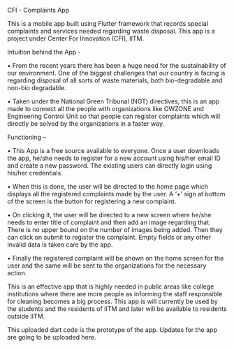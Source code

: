 CFI - Complaints App

   This is a mobile app built using Flutter framework that records special complaints and services needed regarding waste disposal. This app is a project under Center For Innovation (CFI), IITM. 

Intuition behind the App - 

•	From the recent years there has been a huge need for the sustainability of our environment. One of the biggest challenges that our country is facing is regarding disposal of all sorts of waste materials, both bio-degradable and non-bio degradable.

•	Taken under the National Green Tribunal (NGT) directives, this is an app made to connect all the people with organizations like OWZONE and Engineering Control Unit so that people can register complaints which will directly be solved by the organizations in a faster way.

Functioning – 

•	This App is a free source available to everyone. Once a user downloads the app, he/she needs to register for a new account using his/her email ID and create a new password. The existing users can directly login using his/her credentials.

•	When this is done, the user will be directed to the home page which displays all the registered complaints made by the user.  A ‘+’ sign at bottom of the screen is the button for registering a new complaint.

•	On clicking it, the user will be directed to a new screen where he/she needs to enter title of complaint and then add an image regarding that. There is no upper bound on the number of images being added. Then they can click on submit to register the complaint. Empty fields or any other invalid data is taken care by the app.

•	Finally the registered complaint will be shown on the home screen for the user and the same will be sent to the organizations for the necessary action. 

   This is an effective app that is highly needed in public areas like college institutions where there are more people as informing the staff responsible for cleaning becomes a big process. This app is will currently be used by the students and the residents of IITM and later will be available to residents outside IITM. 

   This uploaded dart code is the prototype of the app. Updates for the app are going to be uploaded here. 
